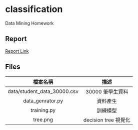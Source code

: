 # classification
Data Mining Homework

##  Report
[Report Link](https://hackmd.io/s/H1WmOd2hQ)

## Files
檔案名稱|描述
:-:|:-:|
data/student_data_30000.csv|30000 筆學生資料
data_genrator.py|資料產生
training.py|訓練模型
tree.png|decision tree 視覺化
